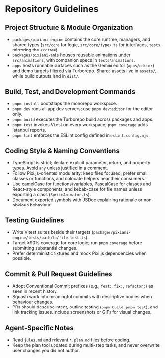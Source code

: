 # Repository Guidelines

## Project Structure & Module Organization
- `packages/pixiani-engine` contains the core runtime, managers, and shared types (`src/core` for logic, `src/core/types.ts` for interfaces, `tests` mirroring the `src` tree).
- `packages/pixiani-anis` houses reusable animations under `src/animations`, with companion specs in `tests/animations`.
- `apps` hosts runnable surfaces such as the Gemini editor (`apps/editor`) and demo targets filtered via Turborepo. Shared assets live in `assets/`, while build outputs land in `dist/`.

## Build, Test, and Development Commands
- `pnpm install` bootstraps the monorepo workspace.
- `pnpm dev` runs all app dev servers; use `pnpm dev:editor` for the editor only.
- `pnpm build` executes the Turborepo build across packages and apps.
- `pnpm test` invokes Vitest on every workspace; `pnpm coverage` adds Istanbul reports.
- `pnpm lint` enforces the ESLint config defined in `eslint.config.mjs`.

## Coding Style & Naming Conventions
- TypeScript is strict; declare explicit parameter, return, and property types. Avoid `any` unless justified in a comment.
- Follow Pixi.js-oriented modularity: keep files focused, prefer small classes or functions, and colocate helpers near their consumers.
- Use camelCase for functions/variables, PascalCase for classes and React-style components, and kebab-case for file names unless exporting a class (`SpriteAnimator.ts`).
- Document exported symbols with JSDoc explaining rationale or non-obvious behaviour.

## Testing Guidelines
- Write Vitest suites beside their targets (`packages/pixiani-engine/tests/path/to/file.test.ts`).
- Target ≥90% coverage for core logic; run `pnpm coverage` before submitting substantial changes.
- Prefer deterministic fixtures and mock Pixi.js dependencies when possible.

## Commit & Pull Request Guidelines
- Adopt Conventional Commit prefixes (e.g., `feat:`, `fix:`, `refactor:`) as seen in recent history.
- Squash work into meaningful commits with descriptive bodies when behaviour changes.
- PRs should describe intent, outline testing (`pnpm build`, `pnpm test`), and link tracking issues. Include screenshots or GIFs for visual changes.

## Agent-Specific Notes
- Read `jules.md` and relevant `*.plan.md` files before coding.
- Keep the plan tool updated during multi-step tasks, and never overwrite user changes you did not author.
